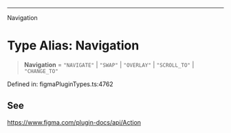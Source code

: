 ---

Navigation

# Type Alias: Navigation

> **Navigation** = `"NAVIGATE"` \| `"SWAP"` \| `"OVERLAY"` \| `"SCROLL_TO"` \| `"CHANGE_TO"`

Defined in: figmaPluginTypes.ts:4762

## See

https://www.figma.com/plugin-docs/api/Action
